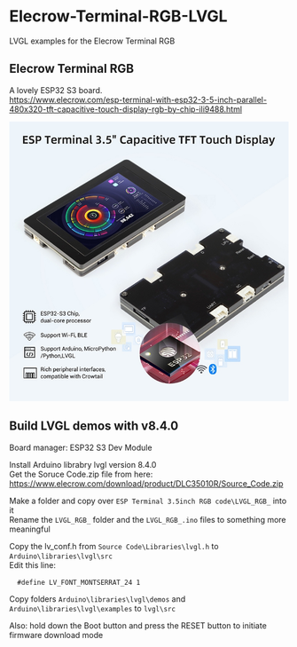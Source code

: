 # Elecrow-Terminal-RGB-LVGL
LVGL examples for the Elecrow Terminal RGB

## Elecrow Terminal RGB   

A lovely ESP32 S3 board.   
https://www.elecrow.com/esp-terminal-with-esp32-3-5-inch-parallel-480x320-tft-capacitive-touch-display-rgb-by-chip-ili9488.html   

<p align="center">
  <img src="https://github.com/paulhamsh/Elecrow-Terminal-RGB-LVGL/blob/main/Elecrow%20Terminal.jpg" width="700" title="FS7">
</p>

## Build LVGL demos with v8.4.0    

Board manager: ESP32 S3 Dev Module   

Install Arduino librabry lvgl version 8.4.0   
Get the Soruce Code.zip file from here: https://www.elecrow.com/download/product/DLC35010R/Source_Code.zip   

Make a folder and copy over ```ESP Terminal 3.5inch RGB code\LVGL_RGB_``` into it   
Rename the ```LVGL_RGB_``` folder and the ```LVGL_RGB_.ino``` files to something more meaningful   

Copy the lv_conf.h from ```Source Code\Libraries\lvgl.h``` to ```Arduino\libraries\lvgl\src```   
Edit this line:  
```
  #define LV_FONT_MONTSERRAT_24 1   
```
Copy folders ```Arduino\libraries\lvgl\demos``` and ```Arduino\libraries\lvgl\examples```  to ```lvgl\src```   

Also: hold down the Boot button and press the RESET button to initiate firmware download mode   

